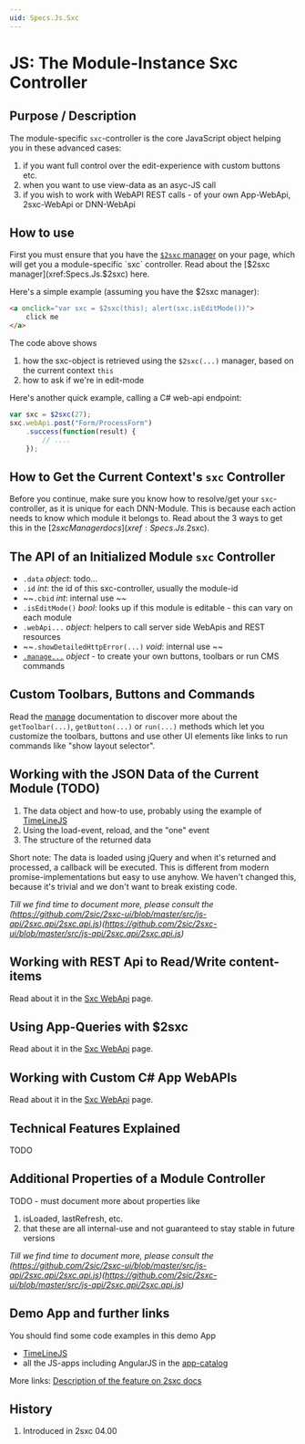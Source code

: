 ```yaml
---
uid: Specs.Js.Sxc
---
```

# JS: The Module-Instance Sxc Controller

## Purpose / Description
The module-specific `sxc`-controller is the core JavaScript object helping you in these advanced cases:  

1. if you want full control over the edit-experience with custom buttons etc. 
1. when you want to use view-data as an asyc-JS call
1. if you wish to work with WebAPI REST calls - of your own App-WebApi, 2sxc-WebApi or DNN-WebApi

## How to use
First you must ensure that you have the [`$2sxc` manager](xref:Specs.Js.$2sxc) on your page, which will get you a module-specific `sxc` controller. Read about the [$2sxc manager](xref:Specs.Js.$2sxc) here. 

Here's a simple example (assuming you have the $2sxc manager):

```HTML
<a onclick="var sxc = $2sxc(this); alert(sxc.isEditMode())">
    click me 
</a>
```

The code above shows

1. how the sxc-object is retrieved using the `$2sxc(...)` manager, based on the current context `this`
2. how to ask if we're in edit-mode

Here's another quick example, calling a C# web-api endpoint: 

```JavaScript
var sxc = $2sxc(27);
sxc.webApi.post("Form/ProcessForm")
    .success(function(result) {
        // ....
    });
```

## How to Get the Current Context's `sxc` Controller
Before you continue, make sure you know how to resolve/get your `sxc`-controller, as it is unique for each DNN-Module. This is because each action needs to know which module it belongs to. Read about the 3 ways to get this in the [$2sxc Manager docs](xref:Specs.Js.$2sxc).


## The API of an Initialized Module `sxc` Controller

* `.data` _object_: todo...
* `.id` _int_: the id of this sxc-controller, usually the module-id
* ~~`.cbid` _int_: internal use ~~
* `.isEditMode()` _bool_: looks up if this module is editable - this can vary on each module
* `.webApi...` _object_: helpers to call server side WebApis and REST resources
* ~~`.showDetailedHttpError(...)` _void_: internal use ~~
* [`.manage...`](xref:Specs.Js.Sxc.Manage) _object_ - to create your own buttons, toolbars or run CMS commands


## Custom Toolbars, Buttons and Commands
Read the [manage](xref:Specs.Js.Sxc.Manage) documentation to discover more about the `getToolbar(...)`, `getButton(...)` or `run(...)` methods which let you customize the toolbars, buttons and use other UI elements like links to run commands like "show layout selector". 





## Working with the JSON Data of the Current Module (TODO)

1. The data object and how-to use, probably using the example of [TimeLineJS](xref:App.TimelineJs)
2. Using the load-event, reload, and the "one" event
3. The structure of the returned data

Short note: The data is loaded using jQuery and when it's returned and processed, a callback will be executed. This is different from modern promise-implementations but easy to use anyhow. We haven't changed this, because it's trivial and we don't want to break existing code. 

_Till we find time to document more, please consult the (https://github.com/2sic/2sxc-ui/blob/master/src/js-api/2sxc.api/2sxc.api.js)(https://github.com/2sic/2sxc-ui/blob/master/src/js-api/2sxc.api/2sxc.api.js)_

## Working with REST Api to Read/Write content-items
Read about it in the [Sxc WebApi](xref:Specs.Js.Sxc.WebApi) page.


## Using App-Queries with $2sxc
Read about it in the [Sxc WebApi](xref:Specs.Js.Sxc.WebApi) page.


## Working with Custom C# App WebAPIs
Read about it in the [Sxc WebApi](xref:Specs.Js.Sxc.WebApi) page.




## Technical Features Explained
TODO





## Additional Properties of a Module Controller

TODO - must document more about properties like

1. isLoaded, lastRefresh, etc.
2. that these are all internal-use and not guaranteed to stay stable in future versions

_Till we find time to document more, please consult the (https://github.com/2sic/2sxc-ui/blob/master/src/js-api/2sxc.api/2sxc.api.js)(https://github.com/2sic/2sxc-ui/blob/master/src/js-api/2sxc.api/2sxc.api.js)_




## Demo App and further links

You should find some code examples in this demo App
* [TimeLineJS](xref:App.TimelineJs)
* all the JS-apps including AngularJS in the [app-catalog](xref:AppsCatalog)

More links: [Description of the feature on 2sxc docs](http://2sxc.org/en/Docs-Manuals/Feature/feature/2683)

## History

1. Introduced in 2sxc 04.00

